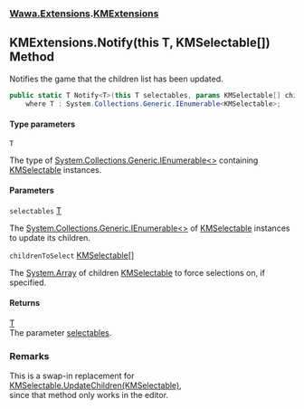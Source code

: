 ### [Wawa.Extensions](Wawa.Extensions.md 'Wawa.Extensions').[KMExtensions](KMExtensions.md 'Wawa.Extensions.KMExtensions')

## KMExtensions.Notify<T>(this T, KMSelectable[]) Method

Notifies the game that the children list has been updated.

```csharp
public static T Notify<T>(this T selectables, params KMSelectable[] childrenToSelect)
    where T : System.Collections.Generic.IEnumerable<KMSelectable>;
```
#### Type parameters

<a name='Wawa.Extensions.KMExtensions.Notify_T_(thisT,KMSelectable[]).T'></a>

`T`

The type of [System.Collections.Generic.IEnumerable&lt;&gt;](https://docs.microsoft.com/en-us/dotnet/api/System.Collections.Generic.IEnumerable-1 'System.Collections.Generic.IEnumerable`1') containing [KMSelectable](https://docs.microsoft.com/en-us/dotnet/api/KMSelectable 'KMSelectable') instances.
#### Parameters

<a name='Wawa.Extensions.KMExtensions.Notify_T_(thisT,KMSelectable[]).selectables'></a>

`selectables` [T](KMExtensions.Notify{T}(T,KMSelectable[]).md#Wawa.Extensions.KMExtensions.Notify_T_(thisT,KMSelectable[]).T 'Wawa.Extensions.KMExtensions.Notify<T>(this T, KMSelectable[]).T')

The [System.Collections.Generic.IEnumerable&lt;&gt;](https://docs.microsoft.com/en-us/dotnet/api/System.Collections.Generic.IEnumerable-1 'System.Collections.Generic.IEnumerable`1') of [KMSelectable](https://docs.microsoft.com/en-us/dotnet/api/KMSelectable 'KMSelectable') instances to update its children.

<a name='Wawa.Extensions.KMExtensions.Notify_T_(thisT,KMSelectable[]).childrenToSelect'></a>

`childrenToSelect` [KMSelectable](https://docs.microsoft.com/en-us/dotnet/api/KMSelectable 'KMSelectable')[[]](https://docs.microsoft.com/en-us/dotnet/api/System.Array 'System.Array')

The [System.Array](https://docs.microsoft.com/en-us/dotnet/api/System.Array 'System.Array') of children [KMSelectable](https://docs.microsoft.com/en-us/dotnet/api/KMSelectable 'KMSelectable') to force selections on, if specified.

#### Returns
[T](KMExtensions.Notify{T}(T,KMSelectable[]).md#Wawa.Extensions.KMExtensions.Notify_T_(thisT,KMSelectable[]).T 'Wawa.Extensions.KMExtensions.Notify<T>(this T, KMSelectable[]).T')  
The parameter [selectables](KMExtensions.Notify{T}(T,KMSelectable[]).md#Wawa.Extensions.KMExtensions.Notify_T_(thisT,KMSelectable[]).selectables 'Wawa.Extensions.KMExtensions.Notify<T>(this T, KMSelectable[]).selectables').

### Remarks
  
This is a swap-in replacement for [KMSelectable.UpdateChildren(KMSelectable)](https://docs.microsoft.com/en-us/dotnet/api/KMSelectable.UpdateChildren#KMSelectable_UpdateChildren_KMSelectable_ 'KMSelectable.UpdateChildren(KMSelectable)'),  
since that method only works in the editor.